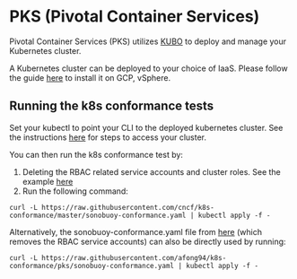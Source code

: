 # PKS (Pivotal Container Services)

Pivotal Container Services (PKS) utilizes [KUBO](https://pivotal.io/partners/kubo) to deploy and manage your Kubernetes cluster.

A Kubernetes cluster can be deployed to your choice of IaaS. Please follow the guide [here](https://docs-pks.cfapps.io/pks/installing.html) to install it on GCP, vSphere.

## Running the k8s conformance tests

Set your kubectl to point your CLI to the deployed kubernetes cluster. See the instructions [here](https://docs-pks.cfapps.io/pks/using.html) for steps to access your cluster.

You can then run the k8s conformance test by:

1. Deleting the RBAC related service accounts and cluster roles. See the example [here](https://raw.githubusercontent.com/afong94/k8s-conformance/pks/sonobuoy-conformance.yaml)
2. Run the following command:
```
curl -L https://raw.githubusercontent.com/cncf/k8s-conformance/master/sonobuoy-conformance.yaml | kubectl apply -f -
```

Alternatively, the sonobuoy-conformance.yaml file from [here](https://raw.githubusercontent.com/afong94/k8s-conformance/pks/sonobuoy-conformance.yaml) (which removes the RBAC service accounts) can also be directly used by running:
```
curl -L https://raw.githubusercontent.com/afong94/k8s-conformance/pks/sonobuoy-conformance.yaml | kubectl apply -f -
```

